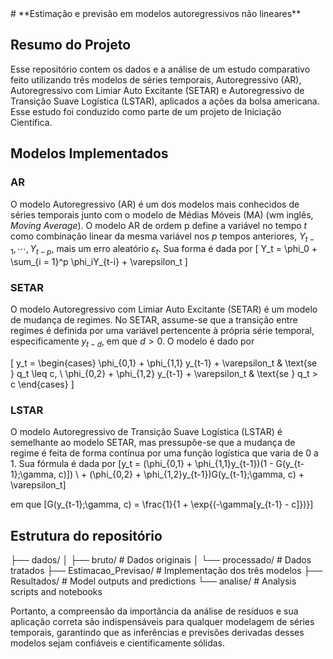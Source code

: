 <div style="width: 500px; word-wrap: break-word;">
# **Estimação e previsão em modelos autoregressivos não lineares**



## Resumo do Projeto

Esse repositório contem os dados e a análise de um estudo comparativo feito utilizando três modelos de séries temporais, Autoregressivo (AR),
  Autoregressivo com Limiar Auto Excitante (SETAR) e Autoregressivo de Transição Suave Logística (LSTAR), aplicados a ações da bolsa americana.
  Esse estudo foi conduzido como parte de um projeto de Iniciação Científica.


## Modelos Implementados

### AR
O modelo Autoregressivo (AR) é um dos modelos mais conhecidos de séries temporais junto com o modelo de Médias Móveis (MA) (wm inglês, *Moving Average*). O modelo AR de ordem p define a variável no tempo $t$ como combinação linear da mesma variável nos $p$ tempos anteriores, $Y_{t-1}, \cdots, Y_{t-p}$, mais um erro aleatório $\varepsilon_t$. Sua forma é dada por
\[
Y_t = \phi_0 + \sum_{i = 1}^p \phi_iY_{t-i} + \varepsilon_t
\]

### SETAR
O modelo Autoregressivo com Limiar Auto Excitante (SETAR) é um modelo de mudança de regimes. No SETAR, assume-se que a transição entre regimes é definida por uma variável pertencente à própria série temporal, especificamente $y_{t-d}$, em que $d > 0$. O modelo é dado por 

\[
y_t = \begin{cases}
\phi_{0,1} + \phi_{1,1} y_{t-1} + \varepsilon_t & \text{se } q_t \leq c, \\
\phi_{0,2} + \phi_{1,2} y_{t-1} + \varepsilon_t & \text{se } q_t > c
\end{cases}
\]

### LSTAR
O modelo Autoregressivo de Transição Suave Logística (LSTAR) é semelhante ao modelo SETAR, mas pressupõe-se que a mudança de regime é feita de forma contínua por uma função logística que varia de 0 a 1. Sua fórmula é dada por
\[y_t = (\phi_{0,1} + \phi_{1,1}y_{t-1})(1 - G(y_{t-1};\gamma, c)]) \\
        + (\phi_{0,2} + \phi_{1,2}y_{t-1})G(y_{t-1};\gamma, c) + \varepsilon_t\]

em que 
\[G(y_{t-1};\gamma, c) = \frac{1}{1 + \exp{(-\gamma[y_{t-1} - c]})}\]


## Estrutura do repositório
├── dados/
│   ├── bruto/            # Dados originais
│   └── processado/      # Dados tratados
├── Estimacao_Previsao/             # Implementação dos três modelos
├── Resultados/           # Model outputs and predictions
└── analise/          # Analysis scripts and notebooks

</div>





Portanto, a compreensão da importância da análise de resíduos e sua aplicação correta são indispensáveis para qualquer modelagem de  séries temporais, garantindo que as inferências e previsões derivadas desses modelos sejam confiáveis e cientificamente sólidas.
